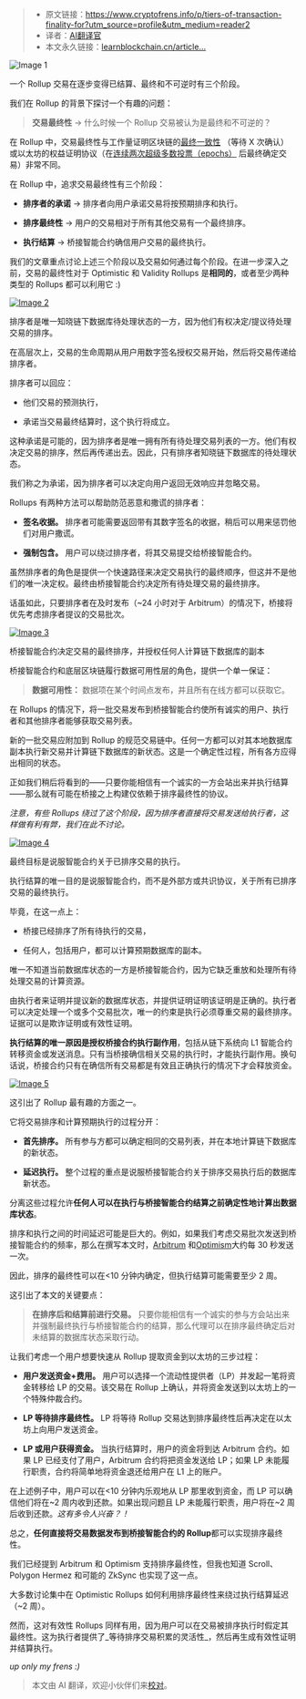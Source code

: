
>- 原文链接：https://www.cryptofrens.info/p/tiers-of-transaction-finality-for?utm_source=profile&utm_medium=reader2
>- 译者：[AI翻译官](https://learnblockchain.cn/people/19584)
>- 本文永久链接：[learnblockchain.cn/article…](https://learnblockchain.cn/article/8482)
    
![Image 1](https://img.learnblockchain.cn/attachments/migrate/1719234558233) 

一个 Rollup 交易在逐步变得已结算、最终和不可逆时有三个阶段。

我们在 Rollup 的背景下探讨一个有趣的问题：

> **交易最终性** → 什么时候一个 Rollup 交易被认为是最终和不可逆的？

在 Rollup 中，交易最终性与工作量证明区块链的[最终一致性](https://stonecoldpat.substack.com/p/how-do-cryptocurrencies-work-under) （等待 X 次确认）或以太坊的权益证明协议（在[连续两次超级多数投票（epochs）](https://stonecoldpat.substack.com/p/validator-attestations-and-voting) 后最终确定交易）非常不同。

在 Rollup 中，追求交易最终性有三个阶段：

*   **排序者的承诺** → 排序者向用户承诺交易将按预期排序和执行。
    
*   **排序最终性** → 用户的交易相对于所有其他交易有一个最终排序。
    
*   **执行结算** → 桥接智能合约确信用户交易的最终执行。
    

我们的文章重点讨论上述三个阶段以及交易如何通过每个阶段。在进一步深入之前，交易的最终性对于 Optimistic 和 Validity Rollups 是**相同的**，或者至少两种类型的 Rollups 都可以利用它 :)

[![Image 2](https://img.learnblockchain.cn/attachments/migrate/1719234558245)](https://substackcdn.com/image/fetch/f_auto,q_auto:good,fl_progressive:steep/https%3A%2F%2Fsubstack-post-media.s3.amazonaws.com%2Fpublic%2Fimages%2Fbae8a917-fe58-4600-beba-5d199ef9b0ed_1816x1154.png)

排序者是唯一知晓链下数据库待处理状态的一方，因为他们有权决定/提议待处理交易的排序。

在高层次上，交易的生命周期从用户用数字签名授权交易开始，然后将交易传递给排序者。

排序者可以回应：

*   他们交易的预测执行，
    
*   承诺当交易最终结算时，这个执行将成立。
    

这种承诺是可能的，因为排序者是唯一拥有所有待处理交易列表的一方。他们有权决定交易的排序，然后再传递出去。因此，只有排序者知晓链下数据库的待处理状态。

我们称之为承诺，因为排序者可以决定向用户返回无效响应并忽略交易。

Rollups 有两种方法可以帮助防范恶意和撒谎的排序者：

*   **签名收据。** 排序者可能需要返回带有其数字签名的收据，稍后可以用来惩罚他们对用户撒谎。
    
*   **强制包含。** 用户可以绕过排序者，将其交易提交给桥接智能合约。
    

虽然排序者的角色是提供一个快速路径来决定交易执行的最终顺序，但这并不是他们的唯一决定权。最终由桥接智能合约决定所有待处理交易的最终排序。

话虽如此，只要排序者在及时发布（~24 小时对于 Arbitrum）的情况下，桥接将优先考虑排序者提议的交易批次。

[![Image 3](https://img.learnblockchain.cn/attachments/migrate/1719234558238)](https://substackcdn.com/image/fetch/f_auto,q_auto:good,fl_progressive:steep/https%3A%2F%2Fsubstack-post-media.s3.amazonaws.com%2Fpublic%2Fimages%2F7480c137-4f8b-4c5a-a21d-37e0b42b04ee_2948x1524.png)

桥接智能合约决定交易的最终排序，并授权任何人计算链下数据库的副本

桥接智能合约和底层区块链履行数据可用性层的角色，提供一个单一保证：

> **数据可用性：** 数据项在某个时间点发布，并且所有在线方都可以获取它。

在 Rollups 的情况下，将一批交易发布到桥接智能合约使所有诚实的用户、执行者和其他排序者能够获取交易列表。

新的一批交易应附加到 Rollup 的规范交易链中。任何一方都可以对其本地数据库副本执行新交易并计算链下数据库的新状态。这是一个确定性过程，所有各方应得出相同的状态。

正如我们稍后将看到的——只要你能相信有一个诚实的一方会站出来并执行结算——那么就有可能在桥接之上构建仅依赖于排序最终性的协议。

_注意，有些 Rollups 绕过了这个阶段，因为排序者直接将交易发送给执行者，这样做有利有弊，我们在此不讨论。_

[![Image 4](https://img.learnblockchain.cn/attachments/migrate/1719234558262)](https://substackcdn.com/image/fetch/f_auto,q_auto:good,fl_progressive:steep/https%3A%2F%2Fsubstack-post-media.s3.amazonaws.com%2Fpublic%2Fimages%2F52870db9-f4c0-4915-80ad-f8f21d8b036e_1716x974.png)

最终目标是说服智能合约关于已排序交易的执行。

执行结算的唯一目的是说服智能合约，而不是外部方或共识协议，关于所有已排序交易的最终执行。

毕竟，在这一点上：

*   桥接已经排序了所有待执行的交易，
    
*   任何人，包括用户，都可以计算预期数据库的副本。
    

唯一不知道当前数据库状态的一方是桥接智能合约，因为它缺乏重放和处理所有待处理交易的计算资源。

由执行者来证明并提议新的数据库状态，并提供证明证明该证明是正确的。执行者可以决定处理一个或多个交易批次，唯一的约束是执行必须尊重交易的最终排序。证据可以是欺诈证明或有效性证明。

**执行结算的唯一原因是授权桥接合约执行副作用**，包括从链下系统向 L1 智能合约转移资金或发送消息。只有当桥接确信相关交易的执行时，才能执行副作用。换句话说，桥接合约只有在确信所有交易都是有效且正确执行的情况下才会释放资金。

[![Image 5](https://img.learnblockchain.cn/attachments/migrate/1719234558242)](https://substackcdn.com/image/fetch/f_auto,q_auto:good,fl_progressive:steep/https%3A%2F%2Fsubstack-post-media.s3.amazonaws.com%2Fpublic%2Fimages%2F709ddf6f-7e41-4ed1-95f2-b69520485864_3054x1430.png)

这引出了 Rollup 最有趣的方面之一。

它将交易排序和计算预期执行的过程分开：

*   **首先排序。** 所有参与方都可以确定相同的交易列表，并在本地计算链下数据库的新状态。
    
*   **延迟执行。** 整个过程的重点是说服桥接智能合约关于排序交易执行后的数据库新状态。
    

分离这些过程允许**任何人可以在执行与桥接智能合约结算之前确定性地计算出数据库状态**。

排序和执行之间的时间延迟可能是巨大的。例如，如果我们考虑交易批次发送到桥接智能合约的频率，那么在撰写本文时，[Arbitrum](https://etherscan.io/txs?a=0x1c479675ad559dc151f6ec7ed3fbf8cee79582b6&p=1) 和[Optimism](https://etherscan.io/address/0x6887246668a3b87f54deb3b94ba47a6f63f32985)大约每 30 秒发送一次。

因此，排序的最终性可以在<10 分钟内确定，但执行结算可能需要至少 2 周。

这引出了本文的关键要点：

> **在排序后和结算前进行交易。** 只要你能相信有一个诚实的参与方会站出来并强制最终执行与桥接智能合约的结算，那么代理可以在排序最终确定后对未结算的数据库状态采取行动。

让我们考虑一个用户想要快速从 Rollup 提取资金到以太坊的三步过程：

*   **用户发送资金+费用。** 用户可以选择一个流动性提供者（LP）并发起一笔将资金转移给 LP 的交易。该交易在 Rollup 上确认，并将资金发送到以太坊上的一个特殊仲裁合约。
    
*   **LP 等待排序最终性。** LP 将等待 Rollup 交易达到排序最终性后再决定在以太坊上向用户发送资金。
    
*   **LP 或用户获得资金。** 当执行结算时，用户的资金将到达 Arbitrum 合约。如果 LP 已经支付了用户，Arbitrum 合约将把资金发送给 LP；如果 LP 未能履行职责，合约将简单地将资金退还给用户在 L1 上的账户。
    

在上述例子中，用户可以在<10 分钟内乐观地从 LP 那里收到资金，而 LP 可以确信他们将在~2 周内收到还款。如果出现问题且 LP 未能履行职责，用户将在~2 周后收到还款。_这有多令人兴奋？！_

总之，**任何直接将交易数据发布到桥接智能合约的 Rollup**都可以实现排序最终性。

我们已经提到 Arbitrum 和 Optimism 支持排序最终性，但我也知道 Scroll、Polygon Hermez 和可能的 ZkSync 也实现了这一点。

大多数讨论集中在 Optimistic Rollups 如何利用排序最终性来绕过执行结算延迟（~2 周）。

然而，这对有效性 Rollups 同样有用，因为用户可以在交易被排序执行时假定其最终性。这为执行者提供了_等待排序交易积累的灵活性_，然后再生成有效性证明并结算执行。

_up only my frens :)_

> 本文由 AI 翻译，欢迎小伙伴们来[校对](https://github.com/lbc-team/Pioneer/blob/master/translations/8482.md)。